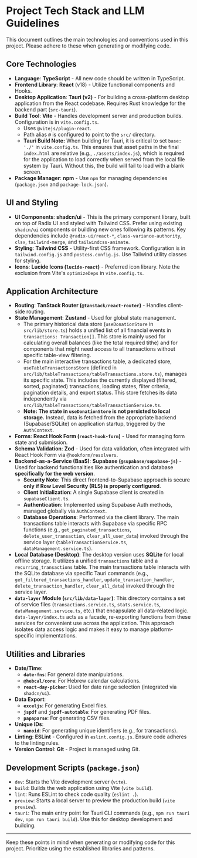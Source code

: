 # Project Tech Stack and LLM Guidelines

This document outlines the main technologies and conventions used in this project. Please adhere to these when generating or modifying code.

## Core Technologies

- **Language**: **TypeScript** - All new code should be written in TypeScript.
- **Frontend Library**: **React** (v18) - Utilize functional components and Hooks.
- **Desktop Application**: **Tauri (v2)** - For building a cross-platform desktop application from the React codebase. Requires Rust knowledge for the backend part (`src-tauri`).
- **Build Tool**: **Vite** - Handles development server and production builds. Configuration is in `vite.config.ts`.
  - Uses `@vitejs/plugin-react`.
  - Path alias `@` is configured to point to the `src/` directory.
  - **Tauri Build Note:** When building for Tauri, it is critical to set `base: './'` in `vite.config.ts`. This ensures that asset paths in the final `index.html` are relative (e.g., `./assets/index.js`), which is required for the application to load correctly when served from the local file system by Tauri. Without this, the build will fail to load with a blank screen.
- **Package Manager**: **npm** - Use `npm` for managing dependencies (`package.json` and `package-lock.json`).

## UI and Styling

- **UI Components**: **shadcn/ui** - This is the primary component library, built on top of Radix UI and styled with Tailwind CSS. Prefer using existing `shadcn/ui` components or building new ones following its patterns. Key dependencies include `@radix-ui/react-*`, `class-variance-authority`, `clsx`, `tailwind-merge`, and `tailwindcss-animate`.
- **Styling**: **Tailwind CSS** - Utility-first CSS framework. Configuration is in `tailwind.config.js` and `postcss.config.js`. Use Tailwind utility classes for styling.
- **Icons**: **Lucide Icons (`lucide-react`)** - Preferred icon library. Note the exclusion from Vite's `optimizeDeps` in `vite.config.ts`.

## Application Architecture

- **Routing**: **TanStack Router (`@tanstack/react-router`)** - Handles client-side routing.
- **State Management**: **Zustand** - Used for global state management.
  - The primary historical data store (`useDonationStore` in `src/lib/store.ts`) holds a unified list of all financial events in `transactions: Transaction[]`. This store is mainly used for calculating overall balances (like the total required tithe) and for components that might need access to all transactions without specific table-view filtering.
  - For the main interactive transactions table, a dedicated store, `useTableTransactionsStore` (defined in `src/lib/tableTransactions/tableTransactions.store.ts`), manages its specific state. This includes the currently displayed (filtered, sorted, paginated) transactions, loading states, filter criteria, pagination details, and export status. This store fetches its data independently via `src/lib/tableTransactions/tableTransactionService.ts`.
  - **Note: The state in `useDonationStore` is not persisted to local storage.** Instead, data is fetched from the appropriate backend (Supabase/SQLite) on application startup, triggered by the `AuthContext`.
- **Forms**: **React Hook Form (`react-hook-form`)** - Used for managing form state and submission.
- **Schema Validation**: **Zod** - Used for data validation, often integrated with React Hook Form via `@hookform/resolvers`.
- **Backend-as-a-Service (BaaS)**: **Supabase (`@supabase/supabase-js`)** - Used for backend functionalities like authentication and database **specifically for the web version**.
  - **Security Note**: This direct frontend-to-Supabase approach is secure **only if Row Level Security (RLS) is properly configured**.
  - **Client Initialization**: A single Supabase client is created in `supabaseClient.ts`.
  - **Authentication**: Implemented using Supabase Auth methods, managed globally via `AuthContext`.
  - **Database Operations**: Performed via the client library. The main transactions table interacts with Supabase via specific RPC functions (e.g., `get_paginated_transactions`, `delete_user_transaction`, `clear_all_user_data`) invoked through the service layer (`tableTransactionService.ts`, `dataManagement.service.ts`).
- **Local Database (Desktop)**: The desktop version uses **SQLite** for local offline storage. It utilizes a unified `transactions` table and a `recurring_transactions` table. The main transactions table interacts with the SQLite database via specific Tauri commands (e.g., `get_filtered_transactions_handler`, `update_transaction_handler`, `delete_transaction_handler`, `clear_all_data`) invoked through the service layer.
- **`data-layer` Module (`src/lib/data-layer`)**: This directory contains a set of service files (`transactions.service.ts`, `stats.service.ts`, `dataManagement.service.ts`, etc.) that encapsulate all data-related logic. `data-layer/index.ts` acts as a facade, re-exporting functions from these services for convenient use across the application. This approach isolates data access logic and makes it easy to manage platform-specific implementations.

## Utilities and Libraries

- **Date/Time**:
  - **`date-fns`**: For general date manipulations.
  - **`@hebcal/core`**: For Hebrew calendar calculations.
  - **`react-day-picker`**: Used for date range selection (integrated via `shadcn/ui`).
- **Data Export**:
  - **`exceljs`**: For generating Excel files.
  - **`jspdf`** and **`jspdf-autotable`**: For generating PDF files.
  - **`papaparse`**: For generating CSV files.
- **Unique IDs**:
  - **`nanoid`**: For generating unique identifiers (e.g., for transactions).
- **Linting**: **ESLint** - Configured in `eslint.config.js`. Ensure code adheres to the linting rules.
- **Version Control**: **Git** - Project is managed using Git.

## Development Scripts (`package.json`)

- `dev`: Starts the Vite development server (`vite`).
- `build`: Builds the web application using Vite (`vite build`).
- `lint`: Runs ESLint to check code quality (`eslint .`).
- `preview`: Starts a local server to preview the production build (`vite preview`).
- `tauri`: The main entry point for Tauri CLI commands (e.g., `npm run tauri dev`, `npm run tauri build`). Use this for desktop development and building.

---

Keep these points in mind when generating or modifying code for this project. Prioritize using the established libraries and patterns.
